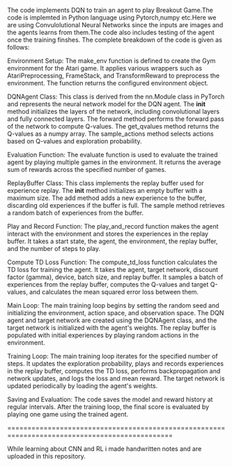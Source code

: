 The code implements DQN to train an agent to play Breakout Game.The code is implemted in Python language using Pytorch,numpy etc.Here we are using Convulolutional Neural Networks since the inputs are images and the agents learns from them.The code also includes testing of the agent once the training finshes.
The complete breakdown of the code is given as follows:

Environment Setup: The make_env function is defined to create the Gym environment for the Atari game. It applies various wrappers such as AtariPreprocessing, FrameStack, and TransformReward to preprocess the environment. The function returns the configured environment object.

DQNAgent Class: This class is derived from the nn.Module class in PyTorch and represents the neural network model for the DQN agent. The __init__ method initializes the layers of the network, including convolutional layers and fully connected layers. The forward method performs the forward pass of the network to compute Q-values. The get_qvalues method returns the Q-values as a numpy array. The sample_actions method selects actions based on Q-values and exploration probability.

Evaluation Function: The evaluate function is used to evaluate the trained agent by playing multiple games in the environment. It returns the average sum of rewards across the specified number of games.

ReplayBuffer Class: This class implements the replay buffer used for experience replay. The __init__ method initializes an empty buffer with a maximum size. The add method adds a new experience to the buffer, discarding old experiences if the buffer is full. The sample method retrieves a random batch of experiences from the buffer.

Play and Record Function: The play_and_record function makes the agent interact with the environment and stores the experiences in the replay buffer. It takes a start state, the agent, the environment, the replay buffer, and the number of steps to play.

Compute TD Loss Function: The compute_td_loss function calculates the TD loss for training the agent. It takes the agent, target network, discount factor (gamma), device, batch size, and replay buffer. It samples a batch of experiences from the replay buffer, computes the Q-values and target Q-values, and calculates the mean squared error loss between them.

Main Loop: The main training loop begins by setting the random seed and initializing the environment, action space, and observation space. The DQN agent and target network are created using the DQNAgent class, and the target network is initialized with the agent's weights. The replay buffer is populated with initial experiences by playing random actions in the environment.

Training Loop: The main training loop iterates for the specified number of steps. It updates the exploration probability, plays and records experiences in the replay buffer, computes the TD loss, performs backpropagation and network updates, and logs the loss and mean reward. The target network is updated periodically by loading the agent's weights.

Saving and Evaluation: The code saves the model and reward history at regular intervals. After the training loop, the final score is evaluated by playing one game using the trained agent.

===============================================================================================

 While learning about CNN and RL i made handwritten notes and are uploaded in this repository.
  
